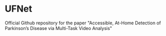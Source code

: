 # UFNet
Official Github repository for the paper "Accessible, At-Home Detection of Parkinson’s Disease via Multi-Task Video Analysis"
